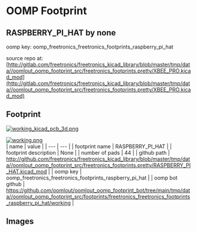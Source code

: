 # OOMP Footprint  
## RASPBERRY_PI_HAT  by none  
  
oomp key: oomp_freetronics_freetronics_footprints_raspberry_pi_hat  
  
source repo at: [http://gitlab.com/freetronics/freetronics_kicad_library/blob/master/tmp/data//oomlout_oomp_footprint_src/freetronics_footprints.pretty/XBEE_PRO.kicad_mod](http://gitlab.com/freetronics/freetronics_kicad_library/blob/master/tmp/data//oomlout_oomp_footprint_src/freetronics_footprints.pretty/XBEE_PRO.kicad_mod)  
## Footprint  
  
[![working_kicad_pcb_3d.png](working_kicad_pcb_3d_600.png)](working_kicad_pcb_3d.png)  
  
[![working.png](working_600.png)](working.png)  
| name | value | 
| --- | --- | 
| footprint name | RASPBERRY_PI_HAT | 
| footprint description | None | 
| number of pads | 44 | 
| github path | http://github.com/freetronics/freetronics_kicad_library/blob/master/tmp/data//oomlout_oomp_footprint_src/freetronics_footprints.pretty/RASPBERRY_PI_HAT.kicad_mod | 
| oomp key | oomp_freetronics_freetronics_footprints_raspberry_pi_hat | 
| oomp bot github | https://github.com/oomlout/oomlout_oomp_footprint_bot/tree/main/tmp/data//oomlout_oomp_footprint_src/footprints/freetronics_freetronics_footprints_raspberry_pi_hat/working | 
## Images  
